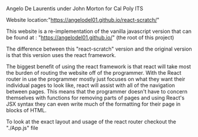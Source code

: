 
Angelo De Laurentis under John Morton for Cal Poly ITS

Website location:"https://angelodel01.github.io/react-scratch/"

This website is a re-implementation of the vanilla javascript version that can be found at : "https://angelodel01.github.io/" (the root of this project)

The difference between this "react-scratch" version and the original version is that this version uses the react framework.

The biggest benefit of using the react framework is that react will take most the burden of routing the website off of the programmer.
With the React router in use the programmer mostly just focuses on what they want their individual pages to look like, react will assist with all of the navigation between pages.
This means that the programmer doesn't have to concern themselves with functions for removing parts of pages and using React's JSX syntax they can even write much of the formatting for their page in blocks of HTML.  

To look at the exact layout and usage of the react router checkout the "./App.js" file
